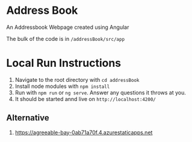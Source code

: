# Address Book

An Addressbook Webpage created using Angular

The bulk of the code is in ```/addressBook/src/app```

# Local Run Instructions

1. Navigate to the root directory with ```cd addressBook```
2. Install node modules with ```npm install```
3. Run with ```npm run``` or ```ng serve```. Answer any questions it throws at you.
4. It should be started annd live on ```http://localhost:4200/```

## Alternative
1. https://agreeable-bay-0ab71a70f.4.azurestaticapps.net
